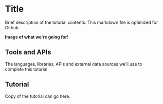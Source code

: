 # Title

Brief description of the tutorial contents. This markdown file is optimized for Github.

**Image of what we're going for!**

## Tools and APIs

The languages, libraries, APIs and external data sources we'll use to complete this tutorial.

## Tutorial

Copy of the tutorial can go here.